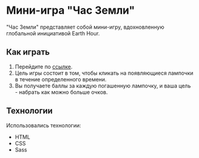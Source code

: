 # Мини-игра "Час Земли"

"Час Земли" представляет собой мини-игру, вдохновленную глобальной инициативой Earth Hour.

## Как играть

1. Перейдите по [ссылке](https://zhenyagro.github.io/Earth-hour/).
2. Цель игры состоит в том, чтобы кликать на появляющиеся лампочки в течение определенного времени.
3. Вы получаете баллы за каждую погашенную лампочку, и ваша цель - набрать как можно больше очков.

## Технологии

Использовались технологии:

- HTML
- CSS
- Sass